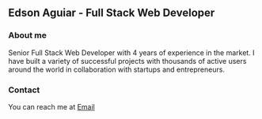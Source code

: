 ## Edson Aguiar - Full Stack Web Developer

### About me

Senior Full Stack Web Developer with 4 years of experience in the market. I have built a variety of successful projects with thousands of active users around the world in collaboration with startups and entrepreneurs.

### Contact
You can reach me at  <a href="mailto:iamedsonaguiar@gmail.com">Email</a>
